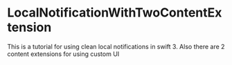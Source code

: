 # LocalNotificationWithTwoContentExtension
This is a tutorial for using clean local notifications in swift 3. Also there are 2 content extensions for using custom UI
